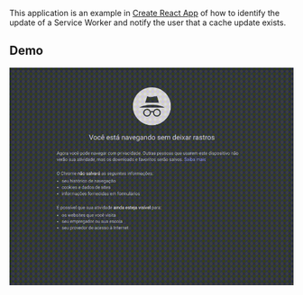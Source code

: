 This application is an example in [Create React App](https://github.com/facebookincubator/create-react-app) of how to identify the update of a Service Worker and notify the user that a cache update exists.

## Demo

![alt text](https://raw.githubusercontent.com/lourencorodrigo/images/master/react-service-worker.gif)